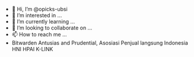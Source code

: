- 👋 Hi, I’m @opicks-ubsi
- 👀 I’m interested in ...
- 🌱 I’m currently learning ...
- 💞️ I’m looking to collaborate on ...
- 📫 How to reach me ...
- Bitwarden Antusias and Prudential, Asosiasi Penjual langsung Indonesia HNI HPAI K-LINK

<!---
opicks-ubsi/opicks-ubsi is a ✨ special ✨ repository because its `README.md` (this file) appears on your GitHub profile.
You can click the Preview link to take a look at your changes.
--->

